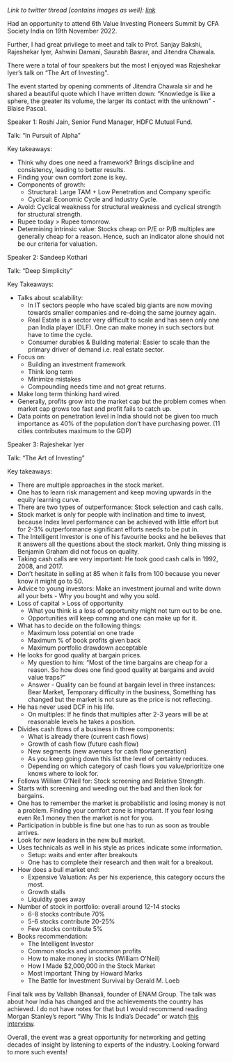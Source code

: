 _Link to twitter thread [contains images as well]: [link](https://twitter.com/badola_arjun/status/1594571744177983489)_

Had an opportunity to attend 6th Value Investing Pioneers Summit by CFA Society India on 19th November 2022. 

Further, I had great privilege to meet and talk to Prof. Sanjay Bakshi, Rajeshekar Iyer, Ashwini Damani, Saurabh Basrar, and Jitendra Chawala.

There were a total of four speakers but the most I enjoyed was Rajeshekar Iyer’s talk on “The Art of Investing". 

The event started by opening comments of Jitendra Chawala sir and he shared a beautiful quote which I have written down: “Knowledge is like a sphere, the greater its volume, the larger its contact with the unknown”  - Blaise Pascal.

Speaker 1: Roshi Jain, Senior Fund Manager, HDFC Mutual Fund.

Talk: “In Pursuit of Alpha”

Key takeaways: 

* Think why does one need a framework? Brings discipline and consistency, leading to better results.
* Finding your own comfort zone is key.
* Components of growth:
  * Structural: Large TAM + Low Penetration and Company specific
  * Cyclical: Economic Cycle and Industry Cycle.
* Avoid: Cyclical weakness for structural weakness and cyclical strength for structural strength.
* Rupee today > Rupee tomorrow.
* Determining intrinsic value: Stocks cheap on P/E or P/B multiples are generally cheap for a reason. Hence, such an indicator alone should not be our criteria for valuation.

Speaker 2: Sandeep Kothari

Talk: “Deep Simplicity”

Key Takeaways:
* Talks about scalability:
  * In IT sectors people who have scaled big giants are now moving towards smaller companies and re-doing the same journey again.
  * Real Estate is a sector very difficult to scale and has seen only one pan India player (DLF). One can make money in such sectors but have to time the cycle.
  * Consumer durables & Building material: Easier to scale than the primary driver of demand i.e. real estate sector.
* Focus on: 
  * Building an investment framework
  * Think long term
  * Minimize mistakes
  * Compounding needs time and not great returns.
* Make long term thinking hard wired.
* Generally, profits grow into the market cap but the problem comes when market cap grows too fast and profit fails to catch up.
* Data points on penetration level in India should not be given too much importance as 40% of the population don’t have purchasing power. (11 cities contributes maximum to the GDP)

Speaker 3: Rajeshekar Iyer

Talk: “The Art of Investing”

Key takeaways:
* There are multiple approaches in the stock market.
* One has to learn risk management and keep moving upwards in the equity learning curve.
* There are two types of outperformance: Stock selection and cash calls.
* Stock market is only for people with inclination and time to invest, because Index level performance can be achieved with little effort but for 2-3% outperformance significant efforts needs to be put in.
* The Intelligent Investor is one of his favourite books and he believes that it answers all the questions about the stock market. Only thing missing is Benjamin Graham did not focus on quality.
* Taking cash calls are very important: He took good cash calls in 1992, 2008, and 2017.
* Don’t hesitate in selling at 85 when it falls from 100 because you never know it might go to 50.
* Advice to young investors: Make an investment journal and write down all your bets - Why you bought and why you sold.
* Loss of capital > Loss of opportunity 
  * What you think is a loss of opportunity might not turn out to be one.
  * Opportunities will keep coming and one can make up for it.
* What has to decide on the following things:
  * Maximum loss potential on one trade
  * Maximum % of book profits given back
  * Maximum portfolio drawdown acceptable
* He looks for good quality at bargain prices.
  * My question to him: “Most of the time bargains are cheap for a reason. So how does one find good quality at bargains and avoid value traps?”
  * Answer - Quality can be found at bargain level in three instances: Bear Market, Temporary difficulty in the business, Something has changed but the market is not sure as the price is not reflecting.
* He has never used DCF in his life.
  * On multiples: If he finds that multiples after 2-3 years will be at reasonable levels he takes a position.
* Divides cash flows of a business in three components:
  * What is already there (current cash flows)
  * Growth of cash flow (future cash flow)
  * New segments (new avenues for cash flow generation)
  * As you keep going down this list the level of certainty reduces.
  * Depending on which category of cash flows you value/prioritize one knows where to look for.
* Follows William O’Neil for: Stock screening and Relative Strength.
* Starts with screening and weeding out the bad and then look for bargains.
* One has to remember the market is probabilistic and losing money is not a problem. Finding your comfort zone is important. If you fear losing even Re.1 money then the market is not for you.
* Participation in bubble is fine but one has to run as soon as trouble arrives.
* Look for new leaders in the new bull market.
* Uses technicals as well in his style as prices indicate some information.
  * Setup: waits and enter after breakouts
  * One has to complete their research and then wait for a breakout.
* How does a bull market end:
  * Expensive Valuation: As per his experience, this category occurs the most.
  * Growth stalls
  * Liquidity goes away
* Number of stock in portfolio: overall around 12-14 stocks
  * 6-8 stocks contribute 70%
  * 5-6 stocks contribute 20-25%
  * Few stocks contribute 5%
* Books recommendation:
  * The Intelligent Investor
  * Common stocks and uncommon profits
  * How to make money in stocks (William O'Neil)
  * How I Made $2,000,000 in the Stock Market
  * Most Important Thing by Howard Marks
  * The Battle for Investment Survival by Gerald M. Loeb

Final talk was by Vallabh Bhansali, founder of ENAM Group. The talk was about how India has changed and the achievements the country has achieved. I do not have notes for that but I would recommend reading Morgan Stanley’s report “Why This Is India’s Decade” or watch [this interview](https://youtu.be/1MiEW8ieeK8).

Overall, the event was a great opportunity for networking and getting decades of insight by listening to experts of the industry. Looking forward to more such events!
